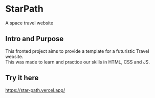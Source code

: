 # StarPath 
A space travel website 

## Intro and Purpose
This fronted project aims to provide a template for a futuristic Travel website. <br>
This was made to learn and practice our skills in HTML, CSS and JS.


## Try it here
https://star-path.vercel.app/

